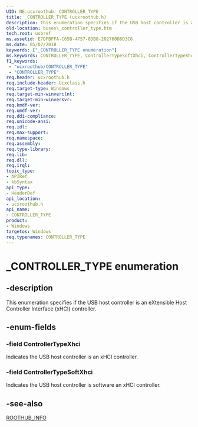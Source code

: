 ```yaml
---
UID: NE:ucxroothub._CONTROLLER_TYPE
title: _CONTROLLER_TYPE (ucxroothub.h)
description: This enumeration specifies if the USB host controller is an eXtensible Host Controller Interface (xHCI) controller.
old-location: buses\_controller_type.htm
tech.root: usbref
ms.assetid: E7DFBFFA-C65B-4757-8DB8-202760D6D3C6
ms.date: 05/07/2018
keywords: ["_CONTROLLER_TYPE enumeration"]
ms.keywords: CONTROLLER_TYPE, ControllerTypeSoftXhci, ControllerTypeXhci, _CONTROLLER_TYPE, _CONTROLLER_TYPE enumeration [Buses], buses._controller_type, ucxroothub/ControllerTypeSoftXhci, ucxroothub/ControllerTypeXhci, ucxroothub/_CONTROLLER_TYPE
f1_keywords:
 - "ucxroothub/CONTROLLER_TYPE"
 - "CONTROLLER_TYPE"
req.header: ucxroothub.h
req.include-header: Ucxclass.h
req.target-type: Windows
req.target-min-winverclnt: 
req.target-min-winversvr: 
req.kmdf-ver: 
req.umdf-ver: 
req.ddi-compliance: 
req.unicode-ansi: 
req.idl: 
req.max-support: 
req.namespace: 
req.assembly: 
req.type-library: 
req.lib: 
req.dll: 
req.irql: 
topic_type:
- APIRef
- kbSyntax
api_type:
- HeaderDef
api_location:
- ucxroothub.h
api_name:
- CONTROLLER_TYPE
product:
- Windows
targetos: Windows
req.typenames: CONTROLLER_TYPE
---
```


# _CONTROLLER_TYPE enumeration


## -description


This enumeration specifies if the USB host controller is an eXtensible Host Controller Interface (xHCI) controller.


## -enum-fields




### -field ControllerTypeXhci

Indicates the USB host controller is an xHCI controller.


### -field ControllerTypeSoftXhci

Indicates the USB host controller is software an xHCI controller.


## -see-also




<a href="https://docs.microsoft.com/windows-hardware/drivers/ddi/ucxroothub/ns-ucxroothub-_roothub_info">ROOTHUB_INFO</a>
 

 

